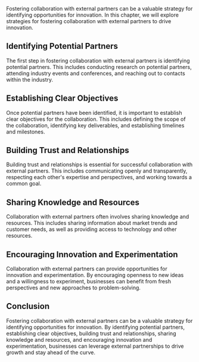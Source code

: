 
Fostering collaboration with external partners can be a valuable strategy for identifying opportunities for innovation. In this chapter, we will explore strategies for fostering collaboration with external partners to drive innovation.

Identifying Potential Partners
------------------------------

The first step in fostering collaboration with external partners is identifying potential partners. This includes conducting research on potential partners, attending industry events and conferences, and reaching out to contacts within the industry.

Establishing Clear Objectives
-----------------------------

Once potential partners have been identified, it is important to establish clear objectives for the collaboration. This includes defining the scope of the collaboration, identifying key deliverables, and establishing timelines and milestones.

Building Trust and Relationships
--------------------------------

Building trust and relationships is essential for successful collaboration with external partners. This includes communicating openly and transparently, respecting each other's expertise and perspectives, and working towards a common goal.

Sharing Knowledge and Resources
-------------------------------

Collaboration with external partners often involves sharing knowledge and resources. This includes sharing information about market trends and customer needs, as well as providing access to technology and other resources.

Encouraging Innovation and Experimentation
------------------------------------------

Collaboration with external partners can provide opportunities for innovation and experimentation. By encouraging openness to new ideas and a willingness to experiment, businesses can benefit from fresh perspectives and new approaches to problem-solving.

Conclusion
----------

Fostering collaboration with external partners can be a valuable strategy for identifying opportunities for innovation. By identifying potential partners, establishing clear objectives, building trust and relationships, sharing knowledge and resources, and encouraging innovation and experimentation, businesses can leverage external partnerships to drive growth and stay ahead of the curve.
